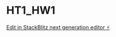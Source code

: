 # HT1_HW1

[Edit in StackBlitz next generation editor ⚡️](https://stackblitz.com/~/github.com/sanjayxzz/HT1_HW1)
